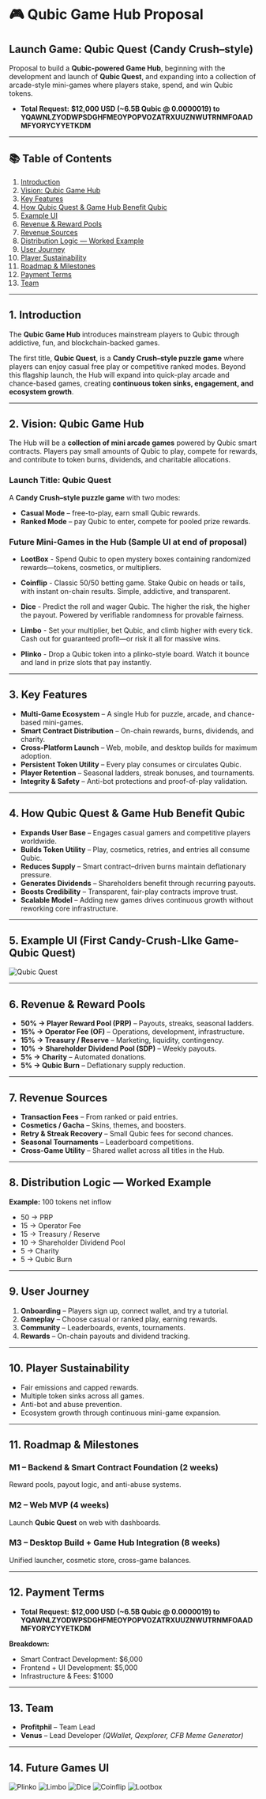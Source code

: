 # 🎮 Qubic Game Hub Proposal  
## Launch Game: Qubic Quest (Candy Crush–style)

Proposal to build a **Qubic-powered Game Hub**, beginning with the development and launch of **Qubic Quest**, and expanding into a collection of arcade-style mini-games where players stake, spend, and win Qubic tokens.  

* **Total Request:** **$12,000 USD (~6.5B Qubic @ 0.0000019) to YQAWNLZYODWPSDGHFMEOYPOPVOZATRXUUZNWUTRNMFOAADMFYORYCYYETKDM**  

---

## 📚 Table of Contents  

1. [Introduction](#1-introduction)  
2. [Vision: Qubic Game Hub](#2-vision-qubic-game-hub)  
3. [Key Features](#3-key-features)  
4. [How Qubic Quest & Game Hub Benefit Qubic](#4-how-qubic-quest--game-hub-benefit-qubic)  
5. [Example UI](#5-example-ui)  
6. [Revenue & Reward Pools](#6-revenue--reward-pools)  
7. [Revenue Sources](#7-revenue-sources)  
8. [Distribution Logic — Worked Example](#8-distribution-logic--worked-example)  
9. [User Journey](#9-user-journey)  
10. [Player Sustainability](#10-player-sustainability)  
11. [Roadmap & Milestones](#11-roadmap--milestones)  
12. [Payment Terms](#12-payment-terms)  
13. [Team](#13-team)  

---

## 1. Introduction  

The **Qubic Game Hub** introduces mainstream players to Qubic through addictive, fun, and blockchain-backed games.  

The first title, **Qubic Quest**, is a **Candy Crush–style puzzle game** where players can enjoy casual free play or competitive ranked modes. Beyond this flagship launch, the Hub will expand into quick-play arcade and chance-based games, creating **continuous token sinks, engagement, and ecosystem growth**.  

---

## 2. Vision: Qubic Game Hub  

The Hub will be a **collection of mini arcade games** powered by Qubic smart contracts. Players pay small amounts of Qubic to play, compete for rewards, and contribute to token burns, dividends, and charitable allocations.  

### Launch Title: Qubic Quest  
A **Candy Crush–style puzzle game** with two modes:  
- **Casual Mode** – free-to-play, earn small Qubic rewards.  
- **Ranked Mode** – pay Qubic to enter, compete for pooled prize rewards.  

### Future Mini-Games in the Hub  (Sample UI at end of proposal)

- **LootBox** - Spend Qubic to open mystery boxes containing randomized rewards—tokens, cosmetics, or multipliers. 

- **Coinflip** - Classic 50/50 betting game. Stake Qubic on heads or tails, with instant on-chain results. Simple, addictive, and transparent.  

- **Dice** - Predict the roll and wager Qubic. The higher the risk, the higher the payout. Powered by verifiable randomness for provable fairness.  

- **Limbo** - Set your multiplier, bet Qubic, and climb higher with every tick. Cash out for guaranteed profit—or risk it all for massive wins. 

- **Plinko** - Drop a Qubic token into a plinko-style board. Watch it bounce and land in prize slots that pay instantly.   


---

## 3. Key Features  

* **Multi-Game Ecosystem** – A single Hub for puzzle, arcade, and chance-based mini-games.  
* **Smart Contract Distribution** – On-chain rewards, burns, dividends, and charity.  
* **Cross-Platform Launch** – Web, mobile, and desktop builds for maximum adoption.  
* **Persistent Token Utility** – Every play consumes or circulates Qubic.  
* **Player Retention** – Seasonal ladders, streak bonuses, and tournaments.  
* **Integrity & Safety** – Anti-bot protections and proof-of-play validation.  

---

## 4. How Qubic Quest & Game Hub Benefit Qubic  

* **Expands User Base** – Engages casual gamers and competitive players worldwide.  
* **Builds Token Utility** – Play, cosmetics, retries, and entries all consume Qubic.  
* **Reduces Supply** – Smart contract–driven burns maintain deflationary pressure.  
* **Generates Dividends** – Shareholders benefit through recurring payouts.  
* **Boosts Credibility** – Transparent, fair-play contracts improve trust.  
* **Scalable Model** – Adding new games drives continuous growth without reworking core infrastructure.  

---

## 5. Example UI (First Candy-Crush-LIke Game- Qubic Quest)

![Qubic Quest](qubic-quest.gif)  

---

## 6. Revenue & Reward Pools  

* **50% → Player Reward Pool (PRP)** – Payouts, streaks, seasonal ladders.  
* **15% → Operator Fee (OF)** – Operations, development, infrastructure.  
* **15% → Treasury / Reserve** – Marketing, liquidity, contingency.  
* **10% → Shareholder Dividend Pool (SDP)** – Weekly payouts.  
* **5% → Charity** – Automated donations.  
* **5% → Qubic Burn** – Deflationary supply reduction.  

---

## 7. Revenue Sources  

* **Transaction Fees** – From ranked or paid entries.  
* **Cosmetics / Gacha** – Skins, themes, and boosters.  
* **Retry & Streak Recovery** – Small Qubic fees for second chances.  
* **Seasonal Tournaments** – Leaderboard competitions.  
* **Cross-Game Utility** – Shared wallet across all titles in the Hub.  

---

## 8. Distribution Logic — Worked Example  

**Example:** 100 tokens net inflow  

* 50 → PRP  
* 15 → Operator Fee  
* 15 → Treasury / Reserve  
* 10 → Shareholder Dividend Pool  
* 5 → Charity  
* 5 → Qubic Burn  

---

## 9. User Journey  

1. **Onboarding** – Players sign up, connect wallet, and try a tutorial.  
2. **Gameplay** – Choose casual or ranked play, earning rewards.  
3. **Community** – Leaderboards, events, tournaments.  
4. **Rewards** – On-chain payouts and dividend tracking.  

---

## 10. Player Sustainability  

* Fair emissions and capped rewards.  
* Multiple token sinks across all games.  
* Anti-bot and abuse prevention.  
* Ecosystem growth through continuous mini-game expansion.  

---

## 11. Roadmap & Milestones  

### M1 – Backend & Smart Contract Foundation (2 weeks)  
Reward pools, payout logic, and anti-abuse systems.  

### M2 – Web MVP (4 weeks)  
Launch **Qubic Quest** on web with dashboards.    

### M3 – Desktop Build + Game Hub Integration (8 weeks)  
Unified launcher, cosmetic store, cross-game balances.  

---

## 12. Payment Terms  

* **Total Request:** **$12,000 USD (~6.5B Qubic @ 0.0000019) to YQAWNLZYODWPSDGHFMEOYPOPVOZATRXUUZNWUTRNMFOAADMFYORYCYYETKDM**  

**Breakdown:**  
* Smart Contract Development: $6,000  
* Frontend + UI Development: $5,000  
* Infrastructure & Fees: $1000  


---

## 13. Team  

- **Profitphil** – Team Lead  
- **Venus** – Lead Developer *(QWallet, Qexplorer, CFB Meme Generator)*  

---
## 14. Future Games UI
![Plinko](plinko.png)
![Limbo](limbo.png)
![Dice](dice.png)
![Coinflip](coinflip.png)
![Lootbox](lootbox.png)

